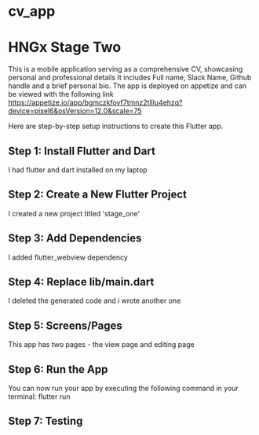 # cv_app

# HNGx Stage Two
This is a mobile application serving as a comprehensive CV, showcasing personal and professional details
It includes Full name, Slack Name, Github handle and a brief personal bio.
The app is deployed on appetize and can be viewed with the following link
https://appetize.io/app/bgmczkfovf7tmnz2tlllu4ehzq?device=pixel6&osVersion=12.0&scale=75


Here are step-by-step setup instructions to create this Flutter app.

## Step 1: Install Flutter and Dart
I had flutter and dart installed on my laptop
## Step 2: Create a New Flutter Project
I created a new project titled 'stage_one'
## Step 3: Add Dependencies
I added flutter_webview dependency
## Step 4: Replace lib/main.dart
I deleted the generated code and i wrote another one
## Step 5: Screens/Pages
This app has two pages - the view page and editing page
## Step 6: Run the App
You can now run your app by executing the following command in your terminal: flutter run
## Step 7: Testing

